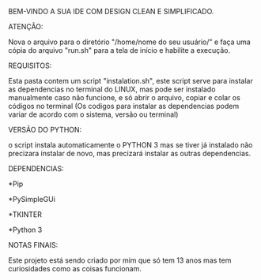 BEM-VINDO A SUA IDE COM DESIGN CLEAN E SIMPLIFICADO.

ATENÇÃO:

   Nova o arquivo para o diretório "/home/nome do seu usuário/" e faça uma cópia do arquivo "run.sh" para a tela de início e habilite a execução.

REQUISITOS:

   Esta pasta contem um script "instalation.sh", este script serve para instalar as dependencias no terminal do LINUX, mas pode ser instalado manualmente caso não funcione, e só abrir o arquivo, copiar e colar os códigos no terminal (Os codigos para instalar as dependencias podem variar de acordo com o sistema, versão ou terminal)

VERSÃO DO PYTHON:

   o script instala automaticamente o PYTHON 3 mas se tiver já instalado não precizara instalar de novo, mas precizará instalar as outras dependencias.
   
DEPENDENCIAS:

*Pip

*PySimpleGUi

*TKINTER

*Python 3

NOTAS FINAIS:

Este projeto está sendo criado por mim que só tem 13 anos mas tem curiosidades como as coisas funcionam.
